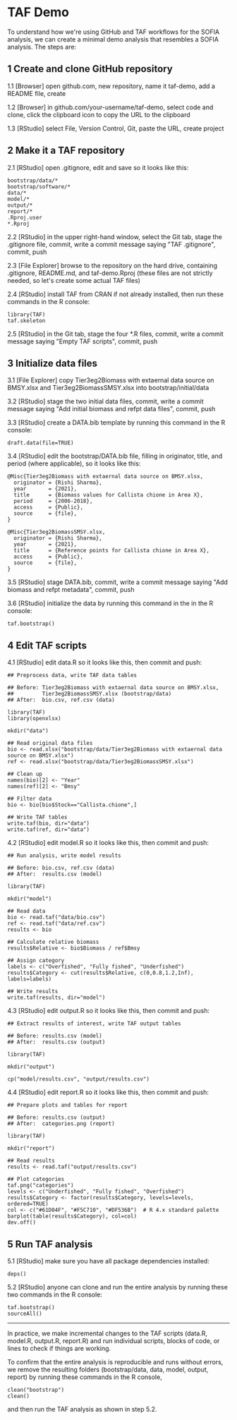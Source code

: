# TAF Demo

To understand how we're using GitHub and TAF workflows for the SOFIA analysis,
we can create a minimal demo analysis that resembles a SOFIA analysis. The steps
are:

## 1 Create and clone GitHub repository

1.1 [Browser] open github.com, new repository, name it taf-demo, add a README file, create

1.2 [Browser] in github.com/your-username/taf-demo, select code and clone, click the clipboard icon to copy the URL to the clipboard

1.3 [RStudio] select File, Version Control, Git, paste the URL, create project

## 2 Make it a TAF repository

2.1 [RStudio] open .gitignore, edit and save so it looks like this:

```
bootstrap/data/*
bootstrap/software/*
data/*
model/*
output/*
report/*
.Rproj.user
*.Rproj
```

2.2 [RStudio] in the upper right-hand window, select the Git tab, stage the .gitignore file, commit, write a commit message saying "TAF .gitignore", commit, push

2.3 [File Explorer] browse to the repository on the hard drive, containing .gitignore, README.md, and taf-demo.Rproj (these files are not strictly needed, so let's create some actual TAF files)

2.4 [RStudio] install TAF from CRAN if not already installed, then run these commands in the R console:

```{r}
library(TAF)
taf.skeleton
```

2.5 [RStudio] in the Git tab, stage the four *.R files, commit, write a commit message saying "Empty TAF scripts", commit, push

## 3 Initialize data files

3.1 [File Explorer] copy Tier3eg2Biomass with extaernal data source on BMSY.xlsx and Tier3eg2BiomassSMSY.xlsx into bootstrap/initial/data

3.2 [RStudio] stage the two initial data files, commit, write a commit message saying "Add initial biomass and refpt data files", commit, push

3.3 [RStudio] create a DATA.bib template by running this command in the R console:

```{r}
draft.data(file=TRUE)
```

3.4 [RStudio] edit the bootstrap/DATA.bib file, filling in originator, title, and period (where applicable), so it looks like this:

```{bibtex}
@Misc{Tier3eg2Biomass with extaernal data source on BMSY.xlsx,
  originator = {Rishi Sharma},
  year       = {2021},
  title      = {Biomass values for Callista chione in Area X},
  period     = {2006-2018},
  access     = {Public},
  source     = {file},
}

@Misc{Tier3eg2BiomassSMSY.xlsx,
  originator = {Rishi Sharma},
  year       = {2021},
  title      = {Reference points for Callista chione in Area X},
  access     = {Public},
  source     = {file},
}
```

3.5 [RStudio] stage DATA.bib, commit, write a commit message saying "Add biomass and refpt metadata", commit, push

3.6 [RStudio] initialize the data by running this command in the in the R console:

```{r}
taf.bootstrap()
```

## 4 Edit TAF scripts

4.1 [RStudio] edit data.R so it looks like this, then commit and push:

```{r}
## Preprocess data, write TAF data tables

## Before: Tier3eg2Biomass with extaernal data source on BMSY.xlsx,
##         Tier3eg2BiomassSMSY.xlsx (bootstrap/data)
## After:  bio.csv, ref.csv (data)

library(TAF)
library(openxlsx)

mkdir("data")

## Read original data files
bio <- read.xlsx("bootstrap/data/Tier3eg2Biomass with extaernal data source on BMSY.xlsx")
ref <- read.xlsx("bootstrap/data/Tier3eg2BiomassSMSY.xlsx")

## Clean up
names(bio)[2] <- "Year"
names(ref)[2] <- "Bmsy"

## Filter data
bio <- bio[bio$Stock=="Callista.chione",]

## Write TAF tables
write.taf(bio, dir="data")
write.taf(ref, dir="data")
```

4.2 [RStudio] edit model.R so it looks like this, then commit and push:

```{r}
## Run analysis, write model results

## Before: bio.csv, ref.csv (data)
## After:  results.csv (model)

library(TAF)

mkdir("model")

## Read data
bio <- read.taf("data/bio.csv")
ref <- read.taf("data/ref.csv")
results <- bio

## Calculate relative biomass
results$Relative <- bio$Biomass / ref$Bmsy

## Assign category
labels <- c("Overfished", "Fully fished", "Underfished")
results$Category <- cut(results$Relative, c(0,0.8,1.2,Inf), labels=labels)

## Write results
write.taf(results, dir="model")
```

4.3 [RStudio] edit output.R so it looks like this, then commit and push:

```{r}
## Extract results of interest, write TAF output tables

## Before: results.csv (model)
## After:  results.csv (output)

library(TAF)

mkdir("output")

cp("model/results.csv", "output/results.csv")
```

4.4 [RStudio] edit report.R so it looks like this, then commit and push:

```{r}
## Prepare plots and tables for report

## Before: results.csv (output)
## After:  categories.png (report)

library(TAF)

mkdir("report")

## Read results
results <- read.taf("output/results.csv")

## Plot categories
taf.png("categories")
levels <- c("Underfished", "Fully fished", "Overfished")
results$Category <- factor(results$Category, levels=levels, ordered=TRUE)
col <- c("#61D04F", "#F5C710", "#DF536B")  # R 4.x standard palette
barplot(table(results$Category), col=col)
dev.off()
```

## 5 Run TAF analysis

5.1 [RStudio] make sure you have all package dependencies installed:

```{r}
deps()
```

5.2 [RStudio] anyone can clone and run the entire analysis by running these two commands in the R console:

```{r}
taf.bootstrap()
sourceAll()
```

---

In practice, we make incremental changes to the TAF scripts (data.R, model.R, output.R, report.R) and run individual scripts, blocks of code, or lines to check if things are working.

To confirm that the entire analysis is reproducible and runs without errors, we remove the resulting folders (bootstrap/data, data, model, output, report) by running these commands in the R console,

```{r}
clean("bootstrap")
clean()
```

and then run the TAF analysis as shown in step 5.2.
